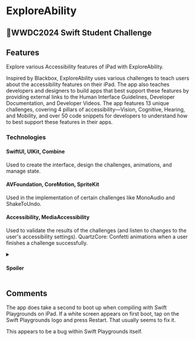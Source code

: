 # ExploreAbility
## WWDC2024 Swift Student Challenge

## Features
Explore various Accessibility features of iPad with ExploreAbility.

Inspired by Blackbox, ExploreAbility uses various challenges to teach users about the accessibility features on their iPad. The app also teaches developers and designers to build apps that best support these features by providing external links to the Human Interface Guidelines, Developer Documentation, and Developer Videos. The app features 13 unique challenges, covering 4 pillars of accessibility—Vision, Cognitive, Hearing, and Mobility, and over 50 code snippets for developers to understand how to best support these features in their apps.

### Technologies 
#### SwiftUI, UIKit, Combine
Used to create the interface, design the challenges, animations, and manage state. 

#### AVFoundation, CoreMotion, SpriteKit
Used in the implementation of certain challenges like MonoAudio and ShakeToUndo. 

#### Accessibility, MediaAccessibility
Used to validate the results of the challenges (and listen to changes to the user's accessibility settings). QuartzCore: Confetti animations when a user finishes a challenge successfully. 

<details>

<summary><h4>Spoiler</h4></summary>
To help you test it out, here is the solution to one challenge: 

Under Vision, the challenge furthest to the trailing edge, towards the top is on _Dynamic Type_. 

In order to enable it, go to Settings > Accessibility > Display & Text Size > Larger Text, and drag the slider to max.
</details>

## Comments
The app does take a second to boot up when compiling with Swift Playgrounds on iPad. 
If a white screen appears on first boot, tap on the Swift Playgrounds logo and press Restart. That usually seems to fix it.

This appears to be a bug within Swift Playgrounds itself.
